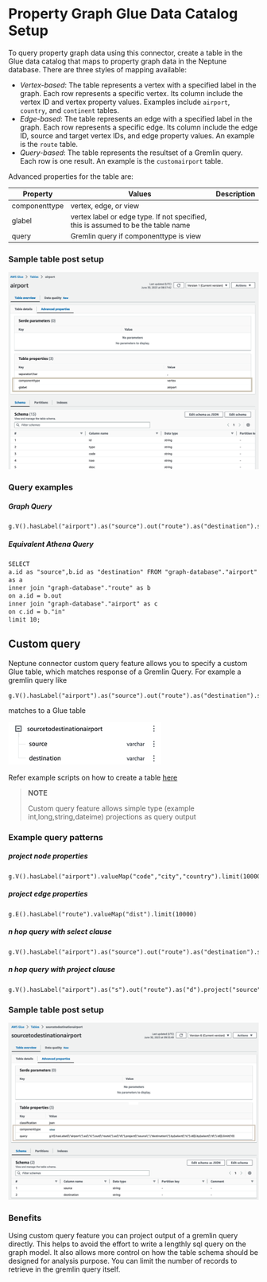 # Property Graph Glue Data Catalog Setup

To query property graph data using this connector, create a table in the Glue data catalog that maps to property graph data in the Neptune database. There are three styles of mapping available:

- *Vertex-based*: The table represents a vertex with a specified label in the graph. Each row represents a specific vertex. Its column include the vertex ID and vertex property values. Examples include `airport`, `country`, and `continent` tables.
- *Edge-based*: The table represents an edge with a specified label in the graph. Each row represents a specific edge. Its column include the edge ID, source and target vertex IDs, and edge property values. An example is the `route` table.
- *Query-based*: The table represents the resultset of a Gremlin query. Each row is one result. An example is the `customairport` table.

Advanced properties for the table are:

|Property|Values|Description|
|--------|------|-----------|
|componenttype|vertex, edge, or view||
|glabel|vertex label or edge type. If not specified, this is assumed to be the table name||
|query|Gremlin query if componenttype is view|

### Sample table post setup

![](./assets/table.png)

### Query examples

##### Graph Query

```
g.V().hasLabel("airport").as("source").out("route").as("destination").select("source","destination").by(id()).limit(10)
```

#####  Equivalent Athena Query
```
SELECT 
a.id as "source",b.id as "destination" FROM "graph-database"."airport" as a 
inner join "graph-database"."route" as b 
on a.id = b.out
inner join "graph-database"."airport" as c 
on c.id = b."in"
limit 10;
```

## Custom query

Neptune connector custom query feature allows you to specify a custom Glue table, which matches response of a Gremlin Query. For example a gremlin query like 

```
g.V().hasLabel("airport").as("source").out("route").as("destination").select("source","destination").by(id()).limit(10)

```

matches to a Glue table 

![](./assets/customquery-exampletable.png)

Refer example scripts on how to create a table [here](./manual/sample-cli-script.sh)

> **NOTE**
>
> Custom query feature allows simple type (example int,long,string,dateime) projections as query output


### Example query patterns 

##### project node properties

```
g.V().hasLabel("airport").valueMap("code","city","country").limit(10000)
```

##### project edge properties

```
g.E().hasLabel("route").valueMap("dist").limit(10000)
```

##### n hop query with select clause

```
g.V().hasLabel("airport").as("source").out("route").as("destination").select("source","destination").by("code").limit(10)

```

##### n hop query with project clause
```
g.V().hasLabel("airport").as("s").out("route").as("d").project("source","destination").by(select("s").id()).by(select("d").id()).limit(10)

```

### Sample table post setup

![](./assets/customtable.png)

###  Benefits

Using custom query feature you can project output of a gremlin query directly. This helps to avoid the effort to write a lengthly sql query on the graph model. It also allows more control on how the table schema should be designed for analysis purpose. You can limit the number of records to retrieve in the gremlin query itself.




